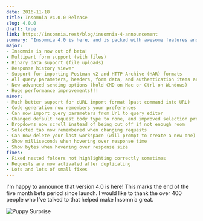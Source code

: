 ```yaml
---
date: 2016-11-18
title: Insomnia v4.0.0 Release
slug: 4.0.0
draft: true
link: https://insomnia.rest/blog/insomnia-4-announcement
summary: "Insomnia 4.0 is here, and is packed with awesome features and improvements!"
major:
- Insomnia is now out of beta!
- Multipart form support (with files)
- Binary data support (file uploads)
- Response history viewer
- Support for importing Postman v2 and HTTP Archive (HAR) formats
- All query parameters, headers, form data, and authentication items are now toggleable
- New advanced sending options (hold CMD on Mac or Ctrl on Windows)
- Huge performance improvements!!!
minor:
- Much better support for cURL import format (past command into URL)
- Code generation now remembers your preferences
- Can now import query parameters from Url to query editor
- Changed default request body type to none, and improved selection process
- Dropdowns now scroll instead of being cut off if not enough room
- Selected tab now remembered when changing requests
- Can now delete your last workspace (will prompt to create a new one)
- Show milliseconds when hovering over response time
- Show bytes when hovering over response size
fixes:
- Fixed nested folders not highlighting correctly sometimes
- Requests are now activated after duplicating
- Lots and lots of small fixes
---
```


I'm happy to announce that version 4.0 is here! This marks the end of the five month
beta period since launch. I would like to thank the over 400 people who I've talked 
to that helped make Insomnia great.

<!--more-->

![Puppy Surprise](https://media.giphy.com/media/t0TNY68t8wq2Y/giphy.gif)



